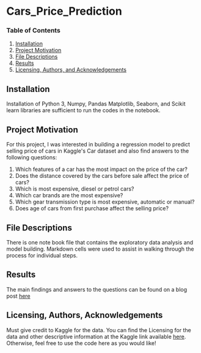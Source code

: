 # Cars_Price_Prediction


### Table of Contents
1. [Installation](#installation)
2. [Project Motivation](#motivation)
3. [File Descriptions](#files)
4. [Results](#results)
5. [Licensing, Authors, and Acknowledgements](#licensing)

## Installation <a name="installation"></a>
Installation of Python 3, Numpy, Pandas Matplotlib, Seaborn, and Scikit learn libraries are sufficient to run the codes in the notebook. 

## Project Motivation <a name="motivation"></a>
For this project, I was interested in building a regression model to predict selling price of cars in Kaggle's Car dataset and also find answers to the following questions:
1. Which features of a car has the most impact on the price of the car?
2. Does the distance covered by the cars before sale affect the price of cars?
3. Which is most expensive, diesel or petrol cars?
4. Which car brands are the most expensive?
5. Which gear transmission type is most expensive, automatic or manual?
5. Does age of cars from first purchase affect the selling price?

## File Descriptions <a name="files"></a>
There is one note book file that contains the exploratory data analysis and model building. Markdown cells were used to assist in walking through the process for individual steps.


## Results <a name="results"></a>
The main findings and answers to the questions can be found on a blog post [here](https://uforodavid.medium.com/this-analysis-will-make-you-better-informed-for-your-next-car-purchase-3bdc147c7eec)

## Licensing, Authors, Acknowledgements <a name="licensing"></a>
Must give credit to Kaggle for the data. You can find the Licensing for the data and other descriptive information at the Kaggle link available [here](https://www.kaggle.com/nehalbirla/vehicle-dataset-from-cardekho?select=car+data.csv). Otherwise, feel free to use the code here as you would like!
